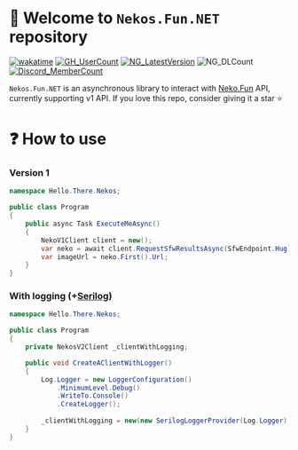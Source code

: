 # :tada: Welcome to `Nekos.Fun.NET` repository
[![wakatime](https://wakatime.com/badge/user/17f322c9-222a-48b4-9e15-983c41f7aed4/project/fd433962-b9fd-490b-bf3b-c517b45829b3.svg)](https://wakatime.com/badge/user/17f322c9-222a-48b4-9e15-983c41f7aed4/project/fd433962-b9fd-490b-bf3b-c517b45829b3)
[![GH_UserCount](https://badgen.net/github/dependents-repo/MarkenJaden/Neko-Love.Net)](https://github.com/MarkenJaden/Neko-Love.Net/network/dependents)
[![NG_LatestVersion](https://badgen.net/nuget/v/Neko-Love.Net/latest)](https://www.nuget.org/packages/Neko-Love.Net/)
![NG_DLCount](https://badgen.net/nuget/dt/Neko-Love.Net)
[![Discord_MemberCount](https://badgen.net/discord/members/ZZGTwCZprC)](https://discord.gg/ZZGTwCZprC)

`Nekos.Fun.NET` is an asynchronous library to interact with [Neko.Fun](https://nekos.fun/) API, currently
supporting v1 API. If you love this repo, consider giving it a star :star:

# :question: How to use
### Version 1
```c#
namespace Hello.There.Nekos;

public class Program
{
    public async Task ExecuteMeAsync()
    {
        NekoV1Client client = new();
        var neko = await client.RequestSfwResultsAsync(SfwEndpoint.Hug);
        var imageUrl = neko.First().Url;
    }
}
```
### With logging (+[Serilog](https://github.com/serilog/serilog))
```c#
namespace Hello.There.Nekos;

public class Program
{
    private NekosV2Client _clientWithLogging;

    public void CreateAClientWithLogger()
    {
        Log.Logger = new LoggerConfiguration()
            .MinimumLevel.Debug()
            .WriteTo.Console()
            .CreateLogger();
            
        _clientWithLogging = new(new SerilogLoggerProvider(Log.Logger).CreateLogger("Nekos"));        
    }
}
```
